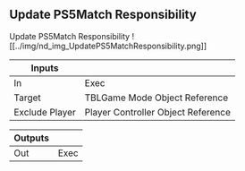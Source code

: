## Update PS5Match Responsibility
Update PS5Match Responsibility
![[../img/nd_img_UpdatePS5MatchResponsibility.png]]

|Inputs||
|--|--|
| In | Exec |
| Target | TBLGame Mode Object Reference |
| Exclude Player | Player Controller Object Reference |

|Outputs||
|--|--|
| Out | Exec |
